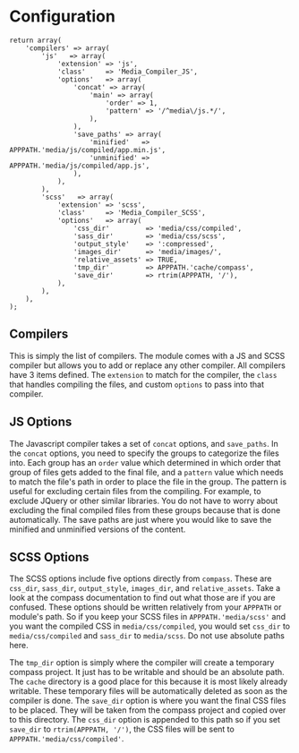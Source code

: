 # Configuration

	return array(
		'compilers' => array(
			'js'   => array(
				'extension' => 'js',
				'class'     => 'Media_Compiler_JS',
				'options'   => array(
					'concat' => array(
						'main' => array(
							'order' => 1,
							'pattern' => '/^media\/js.*/',
						),
					),
					'save_paths' => array(
						'minified'   => APPPATH.'media/js/compiled/app.min.js',
						'unminified' => APPPATH.'media/js/compiled/app.js',
					),
				),
			),
			'scss'   => array(
				'extension' => 'scss',
				'class'     => 'Media_Compiler_SCSS',
				'options'   => array(
					'css_dir'         => 'media/css/compiled',
					'sass_dir'        => 'media/css/scss',
					'output_style'    => ':compressed',
					'images_dir'      => 'media/images/',
					'relative_assets' => TRUE,
					'tmp_dir'         => APPPATH.'cache/compass',
					'save_dir'        => rtrim(APPPATH, '/'),
				),
			),
		),
	);

## Compilers

This is simply the list of compilers. The module comes with a JS and SCSS compiler but allows you to add or replace any other compiler. All compilers have 3 items defined. The `extension` to match for the compiler, the `class` that handles compiling the files, and custom `options` to pass into that compiler.

## JS Options

The Javascript compiler takes a set of `concat` options, and `save_paths`. In the `concat` options, you need to specify the groups to categorize the files into. Each group has an `order` value which determined in which order that group of files gets added to the final file, and a `pattern` value which needs to match the file's path in order to place the file in the group. The pattern is useful for excluding certain files from the compiling. For example, to exclude JQuery or other similar libraries. You do not have to worry about excluding the final compiled files from these groups because that is done automatically. The save paths are just where you would like to save the minified and unminified versions of the content.

## SCSS Options

The SCSS options include five options directly from `compass`. These are `css_dir`, `sass_dir`, `output_style`, `images_dir`, and `relative_assets`. Take a look at the compass documentation to find out what those are if you are confused. These options should be written relatively from your `APPPATH` or module's path. So if you keep your SCSS files in `APPPATH.'media/scss'` and you want the compiled CSS in `media/css/compiled`, you would set `css_dir` to `media/css/compiled` and `sass_dir` to `media/scss`. Do not use absolute paths here.

The `tmp_dir` option is simply where the compiler will create a temporary compass project. It just has to be writable and should be an absolute path. The `cache` directory is a good place for this because it is most likely already writable. These temporary files will be automatically deleted as soon as the compiler is done. The `save_dir` option is where you want the final CSS files to be placed. They will be taken from the compass project and copied over to this directory. The `css_dir` option is appended to this path so if you set `save_dir` to `rtrim(APPPATH, '/')`, the CSS files will be sent to `APPPATH.'media/css/compiled'`.